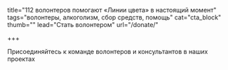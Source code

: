 title="112 волонтеров помогают «Линии цвета» в настоящий момент"
tags="волонтеры, алкоголизм, сбор средств, помощь"
cat="cta_block"
thumb=""
lead="Стать волонтером"
url="/donate/"

+++

Присоединяйтесь к команде волонтеров и консультантов в наших проектах
